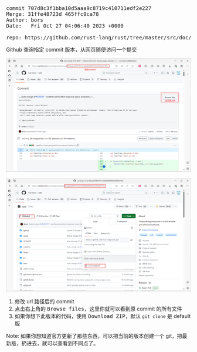 <pre>
commit 707d8c3f1bba10d5aaa9c8719c410711edf2e227
Merge: 31ffe48723d 465ffc9ca78
Author: bors <bors@rust-lang.org>
Date:   Fri Oct 27 04:06:40 2023 +0000

repo: https://github.com/rust-lang/rust/tree/master/src/doc/rustc
</pre>

Github 查询指定 commit 版本，从网页随便访问一个提交

![Alt text](./img/github-find-commit1.png)

![Alt text](./img/github-find-commit2.png)

1. 修改 url 路径后的 commit
2. 点击右上角的 <kbd>Browse files</kbd>，这里你就可以看到原 commit 的所有文件
3. 如果你想下此版本的代码，使用 <kbd>Download ZIP</kbd>，默认 `git clone` 是 default 版

Note: 如果你想知道官方更新了那些东西，可以把当前的版本创建一个 git，把最新版，扔进去，就可以查看到不同点了。
